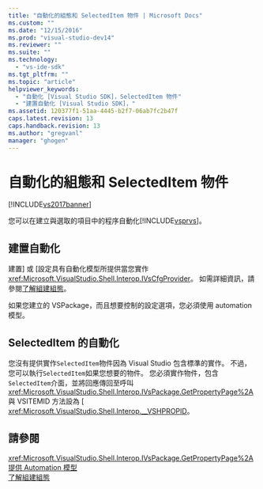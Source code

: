 ```yaml
---
title: "自動化的組態和 SelectedItem 物件 | Microsoft Docs"
ms.custom: ""
ms.date: "12/15/2016"
ms.prod: "visual-studio-dev14"
ms.reviewer: ""
ms.suite: ""
ms.technology: 
  - "vs-ide-sdk"
ms.tgt_pltfrm: ""
ms.topic: "article"
helpviewer_keywords: 
  - "自動化 [Visual Studio SDK]，SelectedItem 物件"
  - "建置自動化 [Visual Studio SDK]，"
ms.assetid: 120377f1-51aa-4445-b2f7-06ab7fc2b47f
caps.latest.revision: 13
caps.handback.revision: 13
ms.author: "gregvanl"
manager: "ghogen"
---
```

# 自動化的組態和 SelectedItem 物件
[!INCLUDE[vs2017banner](../../code-quality/includes/vs2017banner.md)]

您可以在建立與選取的項目中的程序自動化[!INCLUDE[vsprvs](../../code-quality/includes/vsprvs_md.md)]。  
  
## 建置自動化  
 建置\] 或 \[設定具有自動化模型所提供當您實作<xref:Microsoft.VisualStudio.Shell.Interop.IVsCfgProvider>。  如需詳細資訊，請參閱[了解組建組態](../../ide/understanding-build-configurations.md)。  
  
 如果您建立的 VSPackage，而且想要控制的設定選項，您必須使用 automation 模型。  
  
## SelectedItem 的自動化  
 您沒有提供實作`SelectedItem`物件因為 Visual Studio 包含標準的實作。  不過，您可以執行`SelectedItem`如果您想要的物件。  您必須實作物件，包含`SelectedItem`介面，並將回應傳回至呼叫<xref:Microsoft.VisualStudio.Shell.Interop.IVsPackage.GetPropertyPage%2A>與 VSITEMID 方法設為 \[ <xref:Microsoft.VisualStudio.Shell.Interop.__VSHPROPID>。  
  
## 請參閱  
 <xref:Microsoft.VisualStudio.Shell.Interop.IVsPackage.GetPropertyPage%2A>   
 [提供 Automation 模型](../../extensibility/internals/contributing-to-the-automation-model.md)   
 [了解組建組態](../../ide/understanding-build-configurations.md)